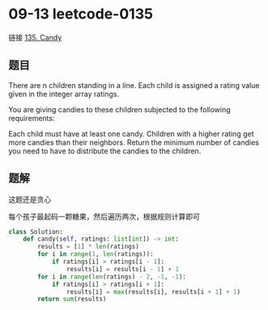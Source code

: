 # 09-13 leetcode-0135

链接 [135. Candy](https://leetcode.com/problems/candy/description/)

## 题目

There are n children standing in a line. Each child is assigned a rating value given in the integer array ratings.

You are giving candies to these children subjected to the following requirements:

Each child must have at least one candy.
Children with a higher rating get more candies than their neighbors.
Return the minimum number of candies you need to have to distribute the candies to the children.

## 题解

这题还是贪心

每个孩子最起码一颗糖果，然后遍历两次，根据规则计算即可

```python
class Solution:
    def candy(self, ratings: list[int]) -> int:
        results = [1] * len(ratings)
        for i in range(1, len(ratings)):
            if ratings[i] > ratings[i - 1]:
                results[i] = results[i - 1] + 1
        for i in range(len(ratings) - 2, -1, -1):
            if ratings[i] > ratings[i + 1]:
                results[i] = max(results[i], results[i + 1] + 1)
        return sum(results)
```
